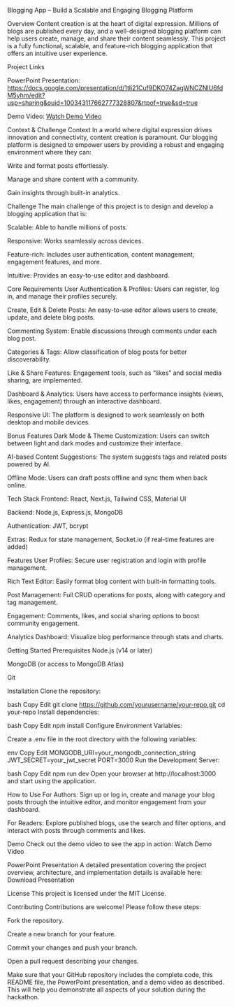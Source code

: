Blogging App – Build a Scalable and Engaging Blogging Platform

Overview
Content creation is at the heart of digital expression. Millions of blogs are published every day, and a well-designed blogging platform can help users create, manage, and share their content seamlessly. This project is a fully functional, scalable, and feature-rich blogging application that offers an intuitive user experience.

Project Links

PowerPoint Presentation: https://docs.google.com/presentation/d/1tli21Cuf9DKO74ZagWNCZNIU6fdM5yhm/edit?usp=sharing&ouid=100343117662777328807&rtpof=true&sd=true

Demo Video: [Watch Demo Video](https://drive.google.com/file/d/1o7fckuHNGQMmS4jYIbNEgQLmHyrJz6ei/view?usp=sharing)

Context & Challenge
Context
In a world where digital expression drives innovation and connectivity, content creation is paramount. Our blogging platform is designed to empower users by providing a robust and engaging environment where they can:

Write and format posts effortlessly.

Manage and share content with a community.

Gain insights through built-in analytics.

Challenge
The main challenge of this project is to design and develop a blogging application that is:

Scalable: Able to handle millions of posts.

Responsive: Works seamlessly across devices.

Feature-rich: Includes user authentication, content management, engagement features, and more.

Intuitive: Provides an easy-to-use editor and dashboard.

Core Requirements
User Authentication & Profiles:
Users can register, log in, and manage their profiles securely.

Create, Edit & Delete Posts:
An easy-to-use editor allows users to create, update, and delete blog posts.

Commenting System:
Enable discussions through comments under each blog post.

Categories & Tags:
Allow classification of blog posts for better discoverability.

Like & Share Features:
Engagement tools, such as “likes” and social media sharing, are implemented.

Dashboard & Analytics:
Users have access to performance insights (views, likes, engagement) through an interactive dashboard.

Responsive UI:
The platform is designed to work seamlessly on both desktop and mobile devices.

Bonus Features
Dark Mode & Theme Customization:
Users can switch between light and dark modes and customize their interface.

AI-based Content Suggestions:
The system suggests tags and related posts powered by AI.

Offline Mode:
Users can draft posts offline and sync them when back online.

Tech Stack
Frontend: React, Next.js, Tailwind CSS, Material UI

Backend: Node.js, Express.js, MongoDB

Authentication: JWT, bcrypt

Extras: Redux for state management, Socket.io (if real-time features are added)

Features
User Profiles:
Secure user registration and login with profile management.

Rich Text Editor:
Easily format blog content with built-in formatting tools.

Post Management:
Full CRUD operations for posts, along with category and tag management.

Engagement:
Comments, likes, and social sharing options to boost community engagement.

Analytics Dashboard:
Visualize blog performance through stats and charts.

Getting Started
Prerequisites
Node.js (v14 or later)

MongoDB (or access to MongoDB Atlas)

Git

Installation
Clone the repository:

bash
Copy
Edit
git clone https://github.com/yourusername/your-repo.git
cd your-repo
Install dependencies:

bash
Copy
Edit
npm install
Configure Environment Variables:

Create a .env file in the root directory with the following variables:

env
Copy
Edit
MONGODB_URI=your_mongodb_connection_string
JWT_SECRET=your_jwt_secret
PORT=3000
Run the Development Server:

bash
Copy
Edit
npm run dev
Open your browser at http://localhost:3000 and start using the application.

How to Use
For Authors:
Sign up or log in, create and manage your blog posts through the intuitive editor, and monitor engagement from your dashboard.

For Readers:
Explore published blogs, use the search and filter options, and interact with posts through comments and likes.

Demo
Check out the demo video to see the app in action:
Watch Demo Video

PowerPoint Presentation
A detailed presentation covering the project overview, architecture, and implementation details is available here:
Download Presentation

License
This project is licensed under the MIT License.

Contributing
Contributions are welcome! Please follow these steps:

Fork the repository.

Create a new branch for your feature.

Commit your changes and push your branch.

Open a pull request describing your changes.

Make sure that your GitHub repository includes the complete code, this README file, the PowerPoint presentation, and a demo video as described. This will help you demonstrate all aspects of your solution during the hackathon.
